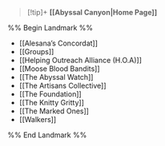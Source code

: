 > [!tip]+ **[[Abyssal Canyon|Home Page]]**

%% Begin Landmark %%
- [[Alesana’s Concordat]]
- [[Groups]]
- [[Helping Outreach Alliance (H.O.A)]]
- [[Moose Blood Bandits]]
- [[The Abyssal Watch]]
- [[The Artisans Collective]]
- [[The Foundation]]
- [[The Knitty Gritty]]
- [[The Marked Ones]]
- [[Walkers]]

%% End Landmark %%